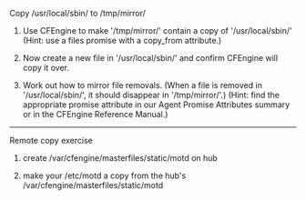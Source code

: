 Copy /usr/local/sbin/ to /tmp/mirror/

1. Use CFEngine to make '/tmp/mirror/' contain a copy of '/usr/local/sbin/'
(Hint: use a files promise with a copy_from attribute.)

2. Now create a new file in '/usr/local/sbin/' and confirm CFEngine will copy it over.

3. Work out how to mirror file removals. (When a file is removed in '/usr/local/sbin/', it should disappear in '/tmp/mirror/'.)  (Hint: find the appropriate promise attribute in our Agent Promise Attributes summary or in the CFEngine Reference Manual.)

----
Remote copy exercise

1. create /var/cfengine/masterfiles/static/motd on hub

2. make your /etc/motd a copy from the hub's /var/cfengine/masterfiles/static/motd

